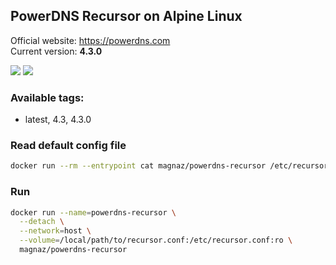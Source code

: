 PowerDNS Recursor on Alpine Linux
---

Official website: <https://powerdns.com>  
Current version: **4.3.0**

[![](https://images.microbadger.com/badges/image/magnaz/powerdns-recursor.svg)](https://microbadger.com/images/magnaz/powerdns-recursor "Get your own image badge on microbadger.com") [![](https://images.microbadger.com/badges/version/magnaz/powerdns-recursor.svg)](https://microbadger.com/images/magnaz/powerdns-recursor "Get your own version badge on microbadger.com")

### Available tags:
 - latest, 4.3, 4.3.0

### Read default config file
```bash
docker run --rm --entrypoint cat magnaz/powerdns-recursor /etc/recursor.conf-dist
```

### Run
```bash
docker run --name=powerdns-recursor \
  --detach \
  --network=host \
  --volume=/local/path/to/recursor.conf:/etc/recursor.conf:ro \
  magnaz/powerdns-recursor
```
